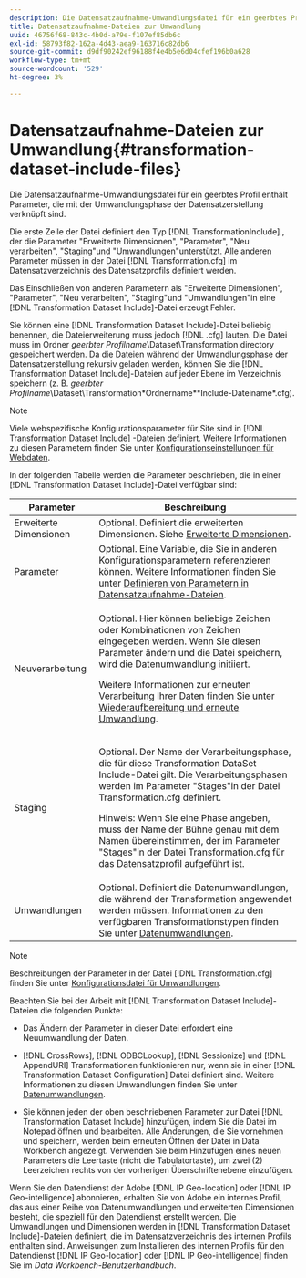 ```yaml
---
description: Die Datensatzaufnahme-Umwandlungsdatei für ein geerbtes Profil enthält Parameter, die mit der Umwandlungsphase der Datensatzerstellung verknüpft sind.
title: Datensatzaufnahme-Dateien zur Umwandlung
uuid: 46756f68-843c-4b0d-a79e-f107ef85db6c
exl-id: 58793f82-162a-4d43-aea9-163716c82db6
source-git-commit: d9df90242ef96188f4e4b5e6d04cfef196b0a628
workflow-type: tm+mt
source-wordcount: '529'
ht-degree: 3%

---
```


# Datensatzaufnahme-Dateien zur Umwandlung{#transformation-dataset-include-files}

Die Datensatzaufnahme-Umwandlungsdatei für ein geerbtes Profil enthält Parameter, die mit der Umwandlungsphase der Datensatzerstellung verknüpft sind.

Die erste Zeile der Datei definiert den Typ [!DNL TransformationInclude] , der die Parameter &quot;Erweiterte Dimensionen&quot;, &quot;Parameter&quot;, &quot;Neu verarbeiten&quot;, &quot;Staging&quot;und &quot;Umwandlungen&quot;unterstützt. Alle anderen Parameter müssen in der Datei [!DNL Transformation.cfg] im Datensatzverzeichnis des Datensatzprofils definiert werden.

Das Einschließen von anderen Parametern als &quot;Erweiterte Dimensionen&quot;, &quot;Parameter&quot;, &quot;Neu verarbeiten&quot;, &quot;Staging&quot;und &quot;Umwandlungen&quot;in eine [!DNL Transformation Dataset Include]-Datei erzeugt Fehler.

Sie können eine [!DNL Transformation Dataset Include]-Datei beliebig benennen, die Dateierweiterung muss jedoch [!DNL .cfg] lauten. Die Datei muss im Ordner *geerbter Profilname*\Dataset\Transformation directory gespeichert werden. Da die Dateien während der Umwandlungsphase der Datensatzerstellung rekursiv geladen werden, können Sie die [!DNL Transformation Dataset Include]-Dateien auf jeder Ebene im Verzeichnis speichern (z. B. *geerbter Profilname*\Dataset\Transformation\*Ordnername*\*Include-Dateiname*.cfg).

>[!NOTE]
>
>Viele webspezifische Konfigurationsparameter für Site sind in [!DNL Transformation Dataset Include] -Dateien definiert. Weitere Informationen zu diesen Parametern finden Sie unter [Konfigurationseinstellungen für Webdaten](../../../../home/c-dataset-const-proc/c-config-web-data/c-config-web-data.md#concept-9a306b65483a484bb3f6f3c1d7e77519).

In der folgenden Tabelle werden die Parameter beschrieben, die in einer [!DNL Transformation Dataset Include]-Datei verfügbar sind:

<table id="table_7BD343888D9145BCBA889B531A4D18F8"> 
 <thead> 
  <tr> 
   <th colname="col1" class="entry"> Parameter </th> 
   <th colname="col2" class="entry"> Beschreibung </th> 
  </tr> 
 </thead>
 <tbody> 
  <tr> 
   <td colname="col1"> Erweiterte Dimensionen </td> 
   <td colname="col2"> Optional. Definiert die erweiterten Dimensionen. Siehe <a href="../../../../home/c-dataset-const-proc/c-ex-dim/c-abt-ex-dim.md"> Erweiterte Dimensionen</a>. </td> 
  </tr> 
  <tr> 
   <td colname="col1"> Parameter </td> 
   <td colname="col2"> Optional. Eine Variable, die Sie in anderen Konfigurationsparametern referenzieren können. Weitere Informationen finden Sie unter <a href="../../../../home/c-dataset-const-proc/c-dataset-inc-files/c-def-param-dataset-inc-files/c-def-param-dataset-inc-files.md#concept-5ad06acc8dc44bf2a99643fafdd56b50"> Definieren von Parametern in Datensatzaufnahme-Dateien</a>. </td> 
  </tr> 
  <tr> 
   <td colname="col1"> Neuverarbeitung </td> 
   <td colname="col2"> <p>Optional. Hier können beliebige Zeichen oder Kombinationen von Zeichen eingegeben werden. Wenn Sie diesen Parameter ändern und die Datei speichern, wird die Datenumwandlung initiiert. </p> <p> Weitere Informationen zur erneuten Verarbeitung Ihrer Daten finden Sie unter <a href="../../../../home/c-dataset-const-proc/c-reproc-retrans/c-unst-reproc-retrans.md"> Wiederaufbereitung und erneute Umwandlung</a>. </p> </td> 
  </tr> 
  <tr> 
   <td colname="col1"> Staging </td> 
   <td colname="col2"> <p>Optional. Der Name der Verarbeitungsphase, die für diese <span class="wintitle"> Transformation DataSet Include</span>-Datei gilt. Die Verarbeitungsphasen werden im Parameter "Stages"in der Datei <span class="filepath"> Transformation.cfg</span> definiert. </p> <p> <p>Hinweis: Wenn Sie eine Phase angeben, muss der Name der Bühne genau mit dem Namen übereinstimmen, der im Parameter "Stages"in der Datei <span class="filepath"> Transformation.cfg</span> für das Datensatzprofil aufgeführt ist. </p> </p> </td> 
  </tr> 
  <tr> 
   <td colname="col1"> Umwandlungen </td> 
   <td colname="col2"> Optional. Definiert die Datenumwandlungen, die während der Transformation angewendet werden müssen. Informationen zu den verfügbaren Transformationstypen finden Sie unter <a href="../../../../home/c-dataset-const-proc/c-data-trans/c-abt-transf.md"> Datenumwandlungen</a>. </td> 
  </tr> 
 </tbody> 
</table>

>[!NOTE]
>
>Beschreibungen der Parameter in der Datei [!DNL Transformation.cfg] finden Sie unter [Konfigurationsdatei für Umwandlungen](../../../../home/c-dataset-const-proc/c-trans-config-file/c-abt-trans-config-file.md).

Beachten Sie bei der Arbeit mit [!DNL Transformation Dataset Include]-Dateien die folgenden Punkte:

* Das Ändern der Parameter in dieser Datei erfordert eine Neuumwandlung der Daten.
* [!DNL CrossRows],  [!DNL ODBCLookup],  [!DNL Sessionize] und  [!DNL AppendURI] Transformationen funktionieren nur, wenn sie in einer  [!DNL Transformation Dataset Configuration] Datei definiert sind. Weitere Informationen zu diesen Umwandlungen finden Sie unter [Datenumwandlungen](../../../../home/c-dataset-const-proc/c-data-trans/c-abt-transf.md).

* Sie können jeden der oben beschriebenen Parameter zur Datei [!DNL Transformation Dataset Include] hinzufügen, indem Sie die Datei im Notepad öffnen und bearbeiten. Alle Änderungen, die Sie vornehmen und speichern, werden beim erneuten Öffnen der Datei in Data Workbench angezeigt. Verwenden Sie beim Hinzufügen eines neuen Parameters die Leertaste (nicht die Tabulatortaste), um zwei (2) Leerzeichen rechts von der vorherigen Überschriftenebene einzufügen.

Wenn Sie den Datendienst der Adobe [!DNL IP Geo-location] oder [!DNL IP Geo-intelligence] abonnieren, erhalten Sie von Adobe ein internes Profil, das aus einer Reihe von Datenumwandlungen und erweiterten Dimensionen besteht, die speziell für den Datendienst erstellt werden. Die Umwandlungen und Dimensionen werden in [!DNL Transformation Dataset Include]-Dateien definiert, die im Datensatzverzeichnis des internen Profils enthalten sind. Anweisungen zum Installieren des internen Profils für den Datendienst [!DNL IP Geo-location] oder [!DNL IP Geo-intelligence] finden Sie im *Data Workbench-Benutzerhandbuch*.
